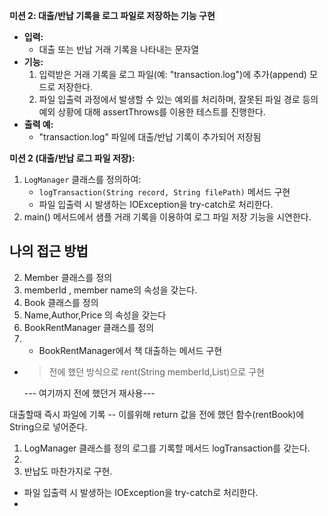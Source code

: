 **미션 2: 대출/반납 기록을 로그 파일로 저장하는 기능 구현**
- **입력:**
    - 대출 또는 반납 거래 기록을 나타내는 문자열
- **기능:**
    1. 입력받은 거래 기록을 로그 파일(예: "transaction.log")에 추가(append) 모드로 저장한다.
    2. 파일 입출력 과정에서 발생할 수 있는 예외를 처리하며, 잘못된 파일 경로 등의 예외 상황에 대해 assertThrows를 이용한 테스트를 진행한다.
- **출력 예:**
    - "transaction.log" 파일에 대출/반납 기록이 추가되어 저장됨


**미션 2 (대출/반납 로그 파일 저장):**
1. `LogManager` 클래스를 정의하여:
    - `logTransaction(String record, String filePath)` 메서드 구현
    - 파일 입출력 시 발생하는 IOException을 try-catch로 처리한다.
2. main() 메서드에서 샘플 거래 기록을 이용하여 로그 파일 저장 기능을 시연한다.

## 나의 접근 방법

2. Member 클래스를 정의 
3. memberId , member name의 속성을 갖는다.
2. Book 클래스를 정의
3. Name,Author,Price 의 속성을 갖는다
3. BookRentManager 클래스를 정의
4. - BookRentManager에서 책 대출하는 메서드 구현
- >  전에 했던 방식으로 rent(String memberId,List<Book>)으로 구현
  > 
  --- 여기까지 전에 했던거 재사용---
  >
대출할때 즉시 파일에 기록
-- 이를위해 return 값을 전에 했던 함수(rentBook)에 String으로 넣어준다.

1. LogManager 클래스를 정의 로그를 기록할 메서드 logTransaction를 갖는다.
5.
6.  반납도 마찬가지로 구현.

- 파일 입출력 시 발생하는 IOException을 try-catch로 처리한다.
- 